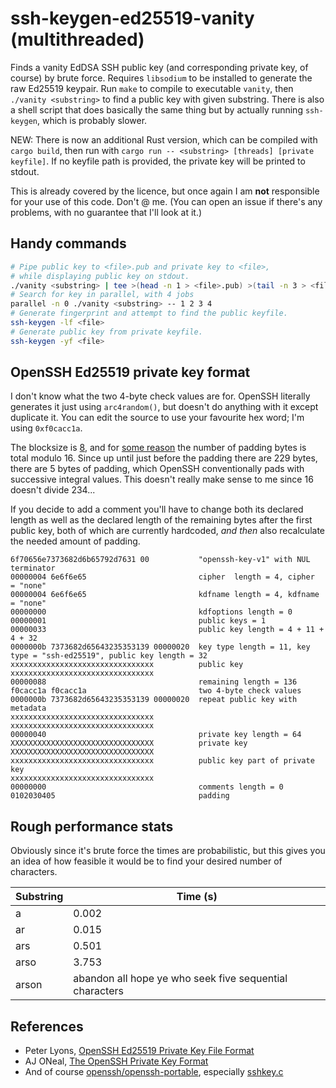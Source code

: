 # ssh-keygen-ed25519-vanity (multithreaded)

Finds a vanity EdDSA SSH public key (and corresponding private key, of course) by brute force.
Requires `libsodium` to be installed to generate the raw Ed25519 keypair.
Run `make` to compile to executable `vanity`,
then `./vanity <substring>` to find a public key with given substring.
There is also a shell script that does basically the same thing but by actually running `ssh-keygen`,
which is probably slower.

NEW: There is now an additional Rust version, which can be compiled with `cargo build`,
then run with `cargo run -- <substring> [threads] [private keyfile]`.
If no keyfile path is provided, the private key will be printed to stdout.

This is already covered by the licence, but once again I am **not** responsible for your use of this code.
Don't @ me.
(You can open an issue if there's any problems, with no guarantee that I'll look at it.)

## Handy commands

```sh
# Pipe public key to <file>.pub and private key to <file>,
# while displaying public key on stdout.
./vanity <substring> | tee >(head -n 1 > <file>.pub) >(tail -n 3 > <file>) | head -n 1
# Search for key in parallel, with 4 jobs
parallel -n 0 ./vanity <substring> -- 1 2 3 4
# Generate fingerprint and attempt to find the public keyfile.
ssh-keygen -lf <file>
# Generate public key from private keyfile.
ssh-keygen -yf <file>
```

## OpenSSH Ed25519 private key format

I don't know what the two 4-byte check values are for.
OpenSSH literally generates it just using `arc4random()`,
but doesn't do anything with it except duplicate it.
You can edit the source to use your favourite hex word; I'm using `0xf0cacc1a`.

The blocksize is [8](https://github.com/openssh/openssh-portable/blob/master/cipher.c#L110),
and for [some reason](https://github.com/openssh/openssh-portable/blob/master/sshkey.c#L3972) the number of padding bytes is total modulo 16.
Since up until just before the padding there are 229 bytes, there are 5 bytes of padding,
which OpenSSH conventionally pads with successive integral values.
This doesn't really make sense to me since 16 doesn't divide 234...

If you decide to add a comment you'll have to change both its declared length
as well as the declared length of the remaining bytes after the first public key,
both of which are currently hardcoded,
_and then_ also recalculate the needed amount of padding.

```
6f70656e7373682d6b65792d7631 00           "openssh-key-v1" with NUL terminator
00000004 6e6f6e65                         cipher  length = 4, cipher  = "none"
00000004 6e6f6e65                         kdfname length = 4, kdfname = "none"
00000000                                  kdfoptions length = 0
00000001                                  public keys = 1
00000033                                  public key length = 4 + 11 + 4 + 32
0000000b 7373682d65643235353139 00000020  key type length = 11, key type = "ssh-ed25519", public key length = 32
xxxxxxxxxxxxxxxxxxxxxxxxxxxxxxxx          public key
xxxxxxxxxxxxxxxxxxxxxxxxxxxxxxxx
00000088                                  remaining length = 136
f0cacc1a f0cacc1a                         two 4-byte check values
0000000b 7373682d65643235353139 00000020  repeat public key with metadata
xxxxxxxxxxxxxxxxxxxxxxxxxxxxxxxx
xxxxxxxxxxxxxxxxxxxxxxxxxxxxxxxx
00000040                                  private key length = 64
XXXXXXXXXXXXXXXXXXXXXXXXXXXXXXXX          private key
XXXXXXXXXXXXXXXXXXXXXXXXXXXXXXXX
xxxxxxxxxxxxxxxxxxxxxxxxxxxxxxxx          public key part of private key
xxxxxxxxxxxxxxxxxxxxxxxxxxxxxxxx
00000000                                  comments length = 0
0102030405                                padding
```

## Rough performance stats

Obviously since it's brute force the times are probabilistic,
but this gives you an idea of how feasible it would be to find your desired number of characters.

| Substring | Time (s) |
| --------- | -------- |
| a         | 0.002    |
| ar        | 0.015    |
| ars       | 0.501    |
| arso      | 3.753    |
| arson     | abandon all hope ye who seek five sequential characters |

## References

* Peter Lyons, [OpenSSH Ed25519 Private Key File Format](https://peterlyons.com/problog/2017/12/openssh-ed25519-private-key-file-format/)
* AJ ONeal, [The OpenSSH Private Key Format](https://coolaj86.com/articles/the-openssh-private-key-format/)
* And of course [openssh/openssh-portable](https://github.com/openssh/openssh-portable), especially [sshkey.c](https://github.com/openssh/openssh-portable/blob/master/sshkey.c#L3947)
